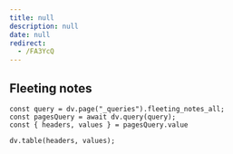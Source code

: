 ```yaml
---
title: null
description: null
date: null
redirect:
  - /FA3YcQ
---
```


## Fleeting notes

```dataviewjs
const query = dv.page("_queries").fleeting_notes_all;
const pagesQuery = await dv.query(query);
const { headers, values } = pagesQuery.value

dv.table(headers, values);
```
